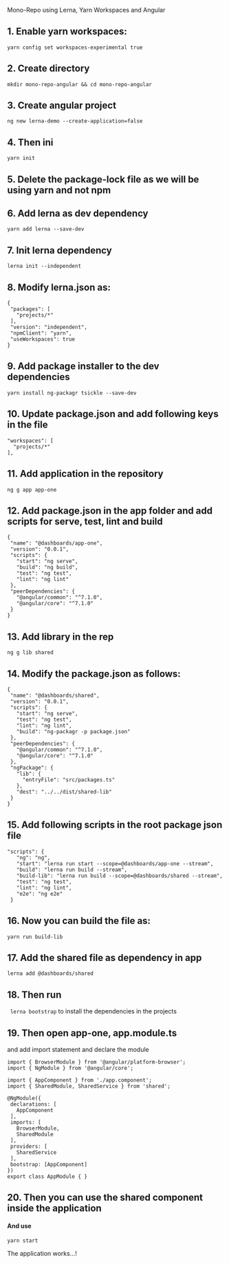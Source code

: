 Mono-Repo using Lerna, Yarn Workspaces and Angular


## 1. Enable yarn workspaces:
`yarn config set workspaces-experimental true`

## 2. Create directory
`mkdir mono-repo-angular && cd mono-repo-angular`

## 3. Create angular project
`ng new lerna-demo --create-application=false`

## 4. Then ini
`yarn init`

## 5. Delete the package-lock file as we will be using yarn and not npm

## 6. Add lerna as dev dependency
`yarn add lerna --save-dev`

## 7. Init lerna dependency
`lerna init --independent`

## 8. Modify lerna.json as:
```
{
 "packages": [
   "projects/*"
 ],
 "version": "independent",
 "npmClient": "yarn",
 "useWorkspaces": true
}
```
 


## 9. Add package installer to the dev dependencies
`yarn install ng-packagr tsickle --save-dev`

## 10. Update package.json and add following keys in the file
 ```
 "workspaces": [
   "projects/*"
 ],
 ```



## 11. Add application in the repository
`ng g app app-one`

## 12. Add package.json in the app folder and add scripts for serve, test, lint and build
```
{
 "name": "@dashboards/app-one",
 "version": "0.0.1",
 "scripts": {
   "start": "ng serve",
   "build": "ng build",
   "test": "ng test",
   "lint": "ng lint"
 },
 "peerDependencies": {
   "@angular/common": "^7.1.0",
   "@angular/core": "^7.1.0"
 }
}
```
 

## 13. Add library in the rep
`ng g lib shared`

## 14. Modify the package.json as follows:
```
{
 "name": "@dashboards/shared",
 "version": "0.0.1",
 "scripts": {
   "start": "ng serve",
   "test": "ng test",
   "lint": "ng lint",
   "build": "ng-packagr -p package.json"
 },
 "peerDependencies": {
   "@angular/common": "^7.1.0",
   "@angular/core": "^7.1.0"
 },
 "ngPackage": {
   "lib": {
     "entryFile": "src/packages.ts"
   },
   "dest": "../../dist/shared-lib"
 }
}
```

## 15. Add following scripts in the root package json file
```
"scripts": {
   "ng": "ng",
   "start": "lerna run start --scope=@dashboards/app-one --stream",
   "build": "lerna run build --stream",
   "build-lib": "lerna run build --scope=@dashboards/shared --stream",
   "test": "ng test",
   "lint": "ng lint",
   "e2e": "ng e2e"
 }
```

## 16. Now you can build the file as:
`yarn run build-lib`

## 17. Add the shared file as dependency in app
`lerna add @dashboards/shared`

## 18. Then run
 `	lerna bootstrap `
to install the dependencies in the projects

## 19. Then open app-one, app.module.ts 
and add import statement 
and declare the module

```
import { BrowserModule } from '@angular/platform-browser';
import { NgModule } from '@angular/core';
 
import { AppComponent } from './app.component';
import { SharedModule, SharedService } from 'shared';
 
@NgModule({
 declarations: [
   AppComponent
 ],
 imports: [
   BrowserModule,
   SharedModule
 ],
 providers: [
   SharedService
 ],
 bootstrap: [AppComponent]
})
export class AppModule { }
```


## 20. Then you can use the shared component inside the application

#### And use 

`yarn start`

The application works…!


